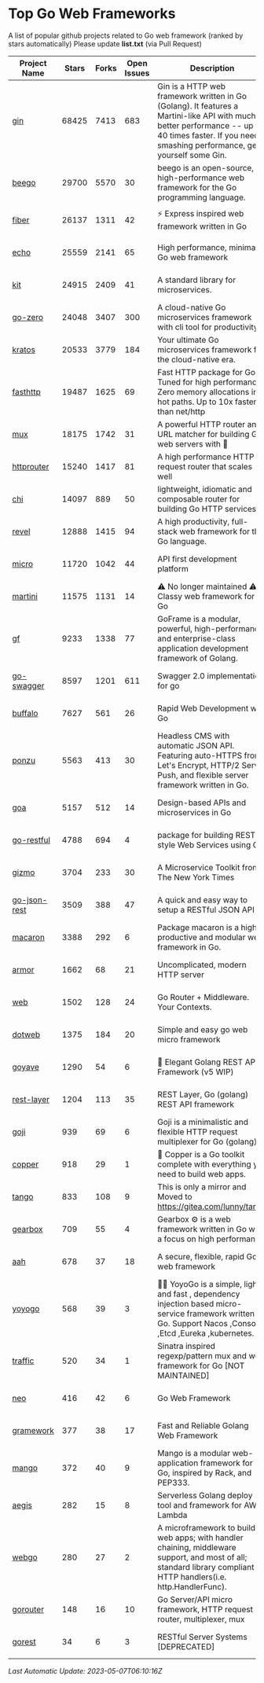 # Top Go Web Frameworks
A list of popular github projects related to Go web framework (ranked by stars automatically)
Please update **list.txt** (via Pull Request)

| Project Name | Stars | Forks | Open Issues | Description | Last Commit |
| ------------ | ----- | ----- | ----------- | ----------- | ----------- |
| [gin](https://github.com/gin-gonic/gin) | 68425 | 7413 | 683 | Gin is a HTTP web framework written in Go (Golang). It features a Martini-like API with much better performance -- up to 40 times faster. If you need smashing performance, get yourself some Gin. | 2023-04-27 02:16:59 |
| [beego](https://github.com/beego/beego) | 29700 | 5570 | 30 | beego is an open-source, high-performance web framework for the Go programming language. | 2023-03-09 07:19:01 |
| [fiber](https://github.com/gofiber/fiber) | 26137 | 1311 | 42 | ⚡️ Express inspired web framework written in Go | 2023-05-05 13:24:44 |
| [echo](https://github.com/labstack/echo) | 25559 | 2141 | 65 | High performance, minimalist Go web framework | 2023-05-01 06:01:36 |
| [kit](https://github.com/go-kit/kit) | 24915 | 2409 | 41 | A standard library for microservices. | 2023-03-02 02:16:12 |
| [go-zero](https://github.com/zeromicro/go-zero) | 24048 | 3407 | 300 | A cloud-native Go microservices framework with cli tool for productivity. | 2023-05-06 09:50:54 |
| [kratos](https://github.com/go-kratos/kratos) | 20533 | 3779 | 184 | Your ultimate Go microservices framework for the cloud-native era. | 2023-05-04 09:15:36 |
| [fasthttp](https://github.com/valyala/fasthttp) | 19487 | 1625 | 69 | Fast HTTP package for Go. Tuned for high performance. Zero memory allocations in hot paths. Up to 10x faster than net/http | 2023-04-28 15:39:58 |
| [mux](https://github.com/gorilla/mux) | 18175 | 1742 | 31 | A powerful HTTP router and URL matcher for building Go web servers with 🦍 | 2022-12-09 15:56:57 |
| [httprouter](https://github.com/julienschmidt/httprouter) | 15240 | 1417 | 81 | A high performance HTTP request router that scales well | 2022-06-03 15:51:59 |
| [chi](https://github.com/go-chi/chi) | 14097 | 889 | 50 | lightweight, idiomatic and composable router for building Go HTTP services | 2023-05-02 10:37:05 |
| [revel](https://github.com/revel/revel) | 12888 | 1415 | 94 | A high productivity, full-stack web framework for the Go language. | 2022-04-12 20:53:30 |
| [micro](https://github.com/micro/micro) | 11720 | 1042 | 44 | API first development platform | 2023-05-03 12:22:14 |
| [martini](https://github.com/go-martini/martini) | 11575 | 1131 | 14 | ⚠️ No longer maintained ⚠️  Classy web framework for Go | 2017-01-21 21:58:54 |
| [gf](https://github.com/gogf/gf) | 9233 | 1338 | 77 | GoFrame is a modular, powerful, high-performance and enterprise-class application development framework of Golang.  | 2023-05-05 13:10:05 |
| [go-swagger](https://github.com/go-swagger/go-swagger) | 8597 | 1201 | 611 | Swagger 2.0 implementation for go | 2023-05-06 01:18:25 |
| [buffalo](https://github.com/gobuffalo/buffalo) | 7627 | 561 | 26 | Rapid Web Development w/ Go | 2023-01-26 15:34:17 |
| [ponzu](https://github.com/ponzu-cms/ponzu) | 5563 | 413 | 30 | Headless CMS with automatic JSON API. Featuring auto-HTTPS from Let's Encrypt, HTTP/2 Server Push, and flexible server framework written in Go. | 2020-01-02 00:14:32 |
| [goa](https://github.com/goadesign/goa) | 5157 | 512 | 14 | Design-based APIs and microservices in Go | 2023-04-24 21:43:55 |
| [go-restful](https://github.com/emicklei/go-restful) | 4788 | 694 | 4 | package for building REST-style Web Services using Go | 2023-04-01 09:27:06 |
| [gizmo](https://github.com/nytimes/gizmo) | 3704 | 233 | 30 | A Microservice Toolkit from The New York Times | 2021-04-30 15:27:05 |
| [go-json-rest](https://github.com/ant0ine/go-json-rest) | 3509 | 388 | 47 | A quick and easy way to setup a RESTful JSON API | 2017-09-13 04:12:08 |
| [macaron](https://github.com/go-macaron/macaron) | 3388 | 292 | 6 | Package macaron is a high productive and modular web framework in Go. | 2023-04-10 05:59:22 |
| [armor](https://github.com/labstack/armor) | 1662 | 68 | 21 | Uncomplicated, modern HTTP server | 2019-08-03 18:10:09 |
| [web](https://github.com/gocraft/web) | 1502 | 128 | 24 | Go Router + Middleware. Your Contexts. | 2019-02-07 15:06:52 |
| [dotweb](https://github.com/devfeel/dotweb) | 1375 | 184 | 20 | Simple and easy go web micro framework | 2023-04-15 08:06:03 |
| [goyave](https://github.com/go-goyave/goyave) | 1290 | 54 | 6 | 🍐 Elegant Golang REST API Framework (v5 WIP) | 2023-04-04 07:50:35 |
| [rest-layer](https://github.com/rs/rest-layer) | 1204 | 113 | 35 | REST Layer, Go (golang) REST API framework | 2021-09-30 23:58:01 |
| [goji](https://github.com/goji/goji) | 939 | 69 | 6 | Goji is a minimalistic and flexible HTTP request multiplexer for Go (golang) | 2019-01-26 23:58:29 |
| [copper](https://github.com/gocopper/copper) | 918 | 29 | 1 | 🚀‏‏‎    ‎‏‏‎‏‏‎‎‎‎‎‎Copper is a Go toolkit complete with everything you need to build web apps. | 2023-03-14 01:23:40 |
| [tango](https://github.com/lunny/tango) | 833 | 108 | 9 | This is only a mirror and Moved to https://gitea.com/lunny/tango | 2019-05-17 03:31:10 |
| [gearbox](https://github.com/gogearbox/gearbox) | 709 | 55 | 4 | Gearbox :gear: is a web framework written in Go with a focus on high performance | 2022-09-21 00:20:37 |
| [aah](https://github.com/go-aah/aah) | 678 | 37 | 18 | A secure, flexible, rapid Go web framework | 2020-09-02 02:31:20 |
| [yoyogo](https://github.com/yoyofx/yoyogo) | 568 | 39 | 3 | 🦄🌈 YoyoGo is a simple, light and fast , dependency injection based micro-service framework written in Go. Support Nacos ,Consoul ,Etcd ,Eureka ,kubernetes. | 2023-05-06 03:13:09 |
| [traffic](https://github.com/gravityblast/traffic) | 520 | 34 | 1 | Sinatra inspired regexp/pattern mux and web framework for Go [NOT MAINTAINED] | 2015-11-26 21:31:07 |
| [neo](https://github.com/ivpusic/neo) | 416 | 42 | 6 | Go Web Framework | 2017-08-14 23:54:31 |
| [gramework](https://github.com/gramework/gramework) | 377 | 38 | 17 | Fast and Reliable Golang Web Framework | 2023-01-24 23:49:42 |
| [mango](https://github.com/paulbellamy/mango) | 372 | 40 | 9 | Mango is a modular web-application framework for Go, inspired by Rack, and PEP333. | 2017-10-17 08:18:43 |
| [aegis](https://github.com/tmaiaroto/aegis) | 282 | 15 | 8 | Serverless Golang deploy tool and framework for AWS Lambda | 2019-07-28 17:59:41 |
| [webgo](https://github.com/bnkamalesh/webgo) | 280 | 27 | 2 | A microframework to build web apps; with handler chaining, middleware support, and most of all; standard library compliant HTTP handlers(i.e. http.HandlerFunc). | 2023-03-08 16:03:21 |
| [gorouter](https://github.com/vardius/gorouter) | 148 | 16 | 10 | Go Server/API micro framework, HTTP request router, multiplexer, mux | 2022-10-28 23:16:55 |
| [gorest](https://github.com/tideland/gorest) | 34 | 6 | 3 | RESTful Server Systems [DEPRECATED] | 2017-11-10 13:00:37 |

*Last Automatic Update: 2023-05-07T06:10:16Z*